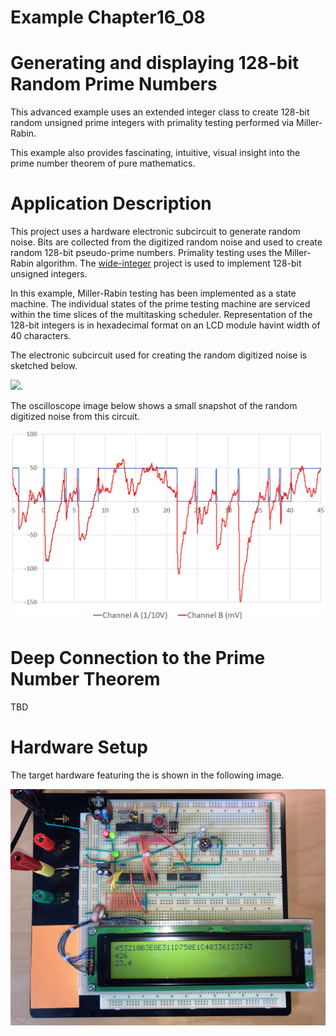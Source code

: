 # Example Chapter16_08
# Generating and displaying 128-bit Random Prime Numbers

This advanced example uses an extended integer class
to create 128-bit random unsigned prime integers with
primality testing performed via Miller-Rabin.

This example also provides fascinating, intuitive,
visual insight into the prime number theorem
of pure mathematics.

# Application Description

This project uses a hardware electronic subcircuit to generate random noise.
Bits are collected from the digitized random noise and used
to create random 128-bit pseudo-prime numbers.
Primality testing uses the Miller-Rabin algorithm.
The [wide-integer](https://github.com/ckormanyos/wide-integer)
project is used to implement 128-bit unsigned integers.

In this example, Miller-Rabin testing has been implemented as a state machine.
The individual states of the prime testing machine are serviced within the
time slices of the multitasking scheduler.
Representation of the 128-bit integers is in hexadecimal format
on an LCD module havint width of 40 characters.

The electronic subcircuit used for creating the random digitized noise
is sketched below.

![](./images/circuit16_08.svg).

The oscilloscope image below shows a small snapshot
of the random digitized noise from this circuit.

![](./images/signal16_08.jpg)

# Deep Connection to the Prime Number Theorem

TBD

# Hardware Setup

The target hardware featuring the is shown in the following image.

![](./images/board16_08.jpg)
